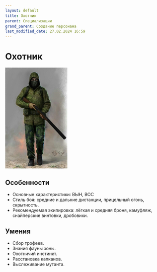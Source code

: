 ```yaml
---
layout: default
title: Охотник
parent: Специализации
grand_parent: Создание персонажа
last_modified_date: 27.02.2024 16:59
---
```


# Охотник
<img src="https://github.com/ivatar39/stalker-ttrpg/blob/main/assets/images/ohotnik.jpg?raw=true" alt="ohotnik" width="200"/>

## Особенности

- Основные характеристики: ВЫН, ВОС
- Стиль боя: средние и дальние дистанции, прицельный огонь, скрытность.
- Рекомендуемая экипировка: лёгкая и средняя броня, камуфляж, снайперские винтовки, дробовики.


## Умения

- Сбор трофеев.
- Знания фауны зоны.
- Охотничий инстинкт.
- Расстановка капканов.
- Выслеживание мутанта.
